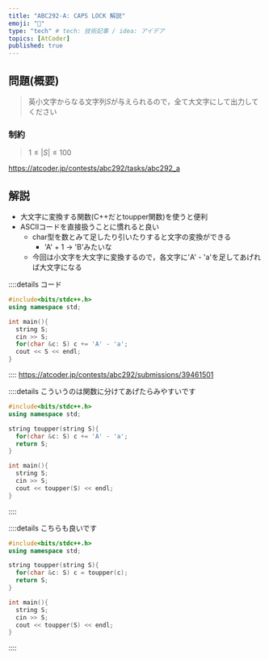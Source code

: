 ```yaml
---
title: "ABC292-A: CAPS LOCK 解説"
emoji: "🔲"
type: "tech" # tech: 技術記事 / idea: アイデア
topics: [AtCoder]
published: true
---
```


## 問題(概要)
> 英小文字からなる文字列$S$が与えられるので，全て大文字にして出力してください

### 制約
> $1 \leq |S| \leq 100$

https://atcoder.jp/contests/abc292/tasks/abc292_a

## 解説
- 大文字に変換する関数(C++だとtoupper関数)を使うと便利
- ASCIIコードを直接扱うことに慣れると良い
  - char型を数とみて足したり引いたりすると文字の変換ができる
    - 'A' + 1 -> 'B'みたいな
  - 今回は小文字を大文字に変換するので，各文字に'A' - 'a'を足してあげれば大文字になる

::::details コード
```cpp
#include<bits/stdc++.h>
using namespace std;

int main(){
  string S;
  cin >> S;
  for(char &c: S) c += 'A' - 'a';
  cout << S << endl;
}
```
::::
https://atcoder.jp/contests/abc292/submissions/39461501

::::details こういうのは関数に分けてあげたらみやすいです
```cpp
#include<bits/stdc++.h>
using namespace std;

string toupper(string S){
  for(char &c: S) c += 'A' - 'a';
  return S;
}

int main(){
  string S;
  cin >> S;
  cout << toupper(S) << endl;
}
```
::::

::::details こちらも良いです
```cpp
#include<bits/stdc++.h>
using namespace std;

string toupper(string S){
  for(char &c: S) c = toupper(c);
  return S;
}

int main(){
  string S;
  cin >> S;
  cout << toupper(S) << endl;
}
```
::::
